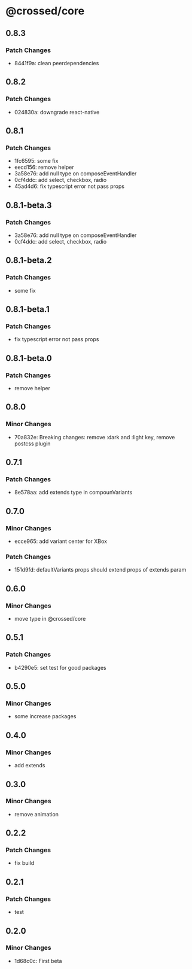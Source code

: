 # @crossed/core

## 0.8.3

### Patch Changes

- 8441f9a: clean peerdependencies

## 0.8.2

### Patch Changes

- 024830a: downgrade react-native

## 0.8.1

### Patch Changes

- 1fc6595: some fix
- eecd156: remove helper
- 3a58e76: add null type on composeEventHandler
- 0cf4ddc: add select, checkbox, radio
- 45ad4d6: fix typescript error not pass props

## 0.8.1-beta.3

### Patch Changes

- 3a58e76: add null type on composeEventHandler
- 0cf4ddc: add select, checkbox, radio

## 0.8.1-beta.2

### Patch Changes

- some fix

## 0.8.1-beta.1

### Patch Changes

- fix typescript error not pass props

## 0.8.1-beta.0

### Patch Changes

- remove helper

## 0.8.0

### Minor Changes

- 70a832e: Breaking changes: remove :dark and :light key, remove postcss plugin

## 0.7.1

### Patch Changes

- 8e578aa: add extends type in compounVariants

## 0.7.0

### Minor Changes

- ecce965: add variant center for XBox

### Patch Changes

- 151d9fd: defaultVariants props should extend props of extends param

## 0.6.0

### Minor Changes

- move type in @crossed/core

## 0.5.1

### Patch Changes

- b4290e5: set test for good packages

## 0.5.0

### Minor Changes

- some increase packages

## 0.4.0

### Minor Changes

- add extends

## 0.3.0

### Minor Changes

- remove animation

## 0.2.2

### Patch Changes

- fix build

## 0.2.1

### Patch Changes

- test

## 0.2.0

### Minor Changes

- 1d68c0c: First beta
